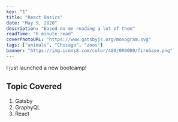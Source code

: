 ```yaml
---
key: "1"
title: "React Basics"
date: "May 9, 2020"
description: "Based on me reading a lot of them"
readTime: "6 minute read"
coverPhotoURL: "https://www.gatsbyjs.org/monogram.svg"
tags: ["animals", "Chicago", "zoos"]
banner: "https://img.icons8.com/color/480/000000/firebase.png"
---
```


I just launched a new bootcamp!

## Topic Covered

1. Gatsby
2. GraphyQL
3. React
